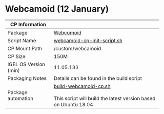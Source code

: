 # Webcamoid (12 January)

|  CP Information |            |
|-----------------|------------|
| Package | [Webcomoid](https://github.com/webcamoid/webcamoid) |
| Script Name | [webcamoid-cp-init-script.sh](build/webcamoid-cp-init-script.sh) |
| CP Mount Path | /custom/webcamoid |
| CP Size | 150M |
| IGEL OS Version (min) | 11.05.133 |
| Packaging Notes | Details can be found in the build script |
| Package automation | [build-webcamoid-cp.sh](build/build-webcamoid-cp.sh) <br /><br /> This script will build the latest version based on Ubuntu 18.04 |

